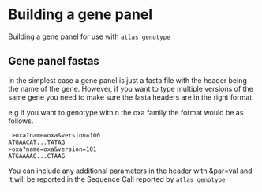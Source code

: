 #  Building a gene panel


Building a gene panel for use with [`atlas genotype`](doc:genotyping) 

## Gene panel fastas

In the simplest case a gene panel is just a fasta file with the header being the name of the gene. However, if you want to type multiple versions of the same gene you need to make sure the fasta headers are in the right format. 



e.g if you want to genotype within the oxa family the format would be as follows. 

	 >oxa?name=oxa&version=100
	ATGAACAT...TATAG
	>oxa?name=oxa&version=101
	ATGAAAAC...CTAAG 
You can include any additional parameters in the header with &par=val and it will be reported in the Sequence Call reported by `atlas genotype`
